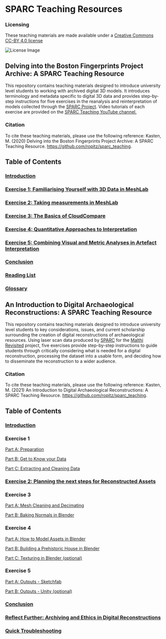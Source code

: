 # SPARC Teaching Resources
### Licensing
These teaching materials are made available under a [Creative Commons CC-BY 4.0 license](https://creativecommons.org/licenses/by/4.0/)

![License Image](https://mirrors.creativecommons.org/presskit/buttons/88x31/png/by.png)

## Delving into the Boston Fingerprints Project Archive: A SPARC Teaching Resource

This repository contains teaching materials designed to introduce university level students to working with archived digital 3D models. It introduces terminology and metadata specific to digital 3D data and provides step-by-step instructions for five exercises in the reanalysis and reinterpretation of models collected through the [SPARC Project](https://sparc.cast.uark.edu/). Video tutorials of each exercise are provided on the [SPARC Teaching YouTube channel.](https://www.youtube.com/channel/UCp3iM6q1K7K77VTb0GoEl-Q/featured)

### Citation
To cite these teaching materials, please use the following reference: Kasten, M. (2020) Delving into the Boston Fingerprints Project Archive: A SPARC Teaching Resource. https://github.com/ropitz/sparc_teaching.

## Table of Contents
### [Introduction](/introfinalbp.md)

### [Exercise 1: Familiarising Yourself with 3D Data in MeshLab](/exercise1final.md)

### [Exercise 2: Taking measurements in MeshLab](/exercise2final.md)

### [Exercise 3: The Basics of CloudCompare](/exercise3final.md)

### [Exercise 4: Quantitative Approaches to Interpretation](/exercise4final.md)

### [Exercise 5: Combining Visual and Metric Analyses in Artefact Interpretation](/exercise5final.md)

### [Conclusion](/conclusion.md)

### [Reading List](/readinglist.md)

### [Glossary](/glossary.md)

## An Introduction to Digital Archaeological Reconstructions: A SPARC Teaching Resource
This repository contains teaching materials designed to introduce university level students to key considerations, issues, and current scholarship surrounding the creation of digital reconstructions of archaeological resources. Using laser scan data produced by [SPARC](https://sparc.cast.uark.edu/) for the [Malthi Revisited](https://www.sia.gr/en/articles.php?tid=140&page=1) project, five exercises provide step-by-step instructions to guide students through critically considering what is needed for a digital reconstruction, processing the dataset into a usable form, and deciding how to disseminate the reconstruction to a wider audience. 

### Citation
To cite these teaching materials, please use the following reference: Kasten, M. (2021) An Introduction to Digital Archaeological Reconstructions: A SPARC Teaching Resource. https://github.com/ropitz/sparc_teaching.

## Table of Contents
### [Introduction](https://github.com/ropitz/sparc_teaching/blob/b875b105f5b91ebe96586f9d17a331f20c193fb2/Malthi_1Intended%20Learning%20Outcomes%20and%20Background.md)
### Exercise 1
[Part A: Preparation](/Malthi_Exercise1.md)

[Part B: Get to Know your Data](/Malthi_Exercise1_B.md)

[Part C: Extracting and Cleaning Data](/Malthi_Exercise1_C.md)

### [Exercise 2: Planning the next steps for Reconstructed Assets](/Malthi_Exercise2.md)

### Exercise 3
[Part A: Mesh Cleaning and Decimating](/Malthi_Exercise3.md)

[Part B: Baking Normals in Blender](/Malthi_Exercise3_B.md)

### Exercise 4
[Part A: How to Model Assets in Blender](/Malthi_Exercise4.md)

[Part B: Building a Prehistoric House in Blender](/Malthi_Exercise4_B.md)

[Part C: Texturing in Blender (optional)](/Malthi_Exercise4_C.md)

### Exercise 5
[Part A: Outputs - Sketchfab](/Malthi_Exercise5.md)

[Part B: Outputs - Unity (optional)](/Malthi_Exercise5_B.md)

### [Conclusion](/Malthi_Conclusion.md)

### [Reflect Further: Archiving and Ethics in Digital Reconstructions](/Malthi_ReflectFurther_archive.md)

### [Quick Troubleshooting](/Malthi_QuickTroubleshooting.md)

